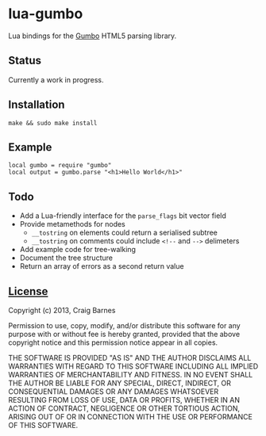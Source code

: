 lua-gumbo
=========

Lua bindings for the [Gumbo] HTML5 parsing library.

Status
------

Currently a work in progress.

Installation
------------

    make && sudo make install

Example
-------

    local gumbo = require "gumbo"
    local output = gumbo.parse "<h1>Hello World</h1>"

Todo
----

* Add a Lua-friendly interface for the `parse_flags` bit vector field
* Provide metamethods for nodes
  * `__tostring` on elements could return a serialised subtree
  * `__tostring` on comments could include `<!--` and `-->` delimeters
* Add example code for tree-walking
* Document the tree structure
* Return an array of errors as a second return value

[License]
---------

Copyright (c) 2013, Craig Barnes

Permission to use, copy, modify, and/or distribute this software for any
purpose with or without fee is hereby granted, provided that the above
copyright notice and this permission notice appear in all copies.

THE SOFTWARE IS PROVIDED "AS IS" AND THE AUTHOR DISCLAIMS ALL WARRANTIES
WITH REGARD TO THIS SOFTWARE INCLUDING ALL IMPLIED WARRANTIES OF
MERCHANTABILITY AND FITNESS. IN NO EVENT SHALL THE AUTHOR BE LIABLE FOR ANY
SPECIAL, DIRECT, INDIRECT, OR CONSEQUENTIAL DAMAGES OR ANY DAMAGES
WHATSOEVER RESULTING FROM LOSS OF USE, DATA OR PROFITS, WHETHER IN AN ACTION
OF CONTRACT, NEGLIGENCE OR OTHER TORTIOUS ACTION, ARISING OUT OF OR IN
CONNECTION WITH THE USE OR PERFORMANCE OF THIS SOFTWARE.


[License]: http://en.wikipedia.org/wiki/ISC_license "ISC License"
[Gumbo]: https://github.com/google/gumbo-parser
